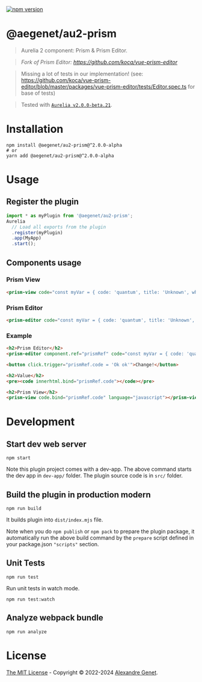 [![npm version](https://img.shields.io/npm/v/@aegenet/au2-prism.svg)](https://www.npmjs.com/package/@aegenet/au2-prism)
<br>

# @aegenet/au2-prism

> Aurelia 2 component: Prism & Prism Editor.

> *Fork of Prism Editor: https://github.com/koca/vue-prism-editor*

> Missing a lot of tests in our implementation! (see: https://github.com/koca/vue-prism-editor/blob/master/packages/vue-prism-editor/tests/Editor.spec.ts for base of tests)

> Tested with [`Aurelia v2.0.0-beta.21`](https://github.com/aurelia/aurelia/releases/tag/v2.0.0-beta.21).

# Installation

```shell
npm install @aegenet/au2-prism@^2.0.0-alpha
# or
yarn add @aegenet/au2-prism@^2.0.0-alpha
```

# Usage

## Register the plugin

```js
import * as myPlugin from '@aegenet/au2-prism';
Aurelia
  // Load all exports from the plugin
  .register(myPlugin)
  .app(MyApp)
  .start();
```

## Components usage

### Prism View

```html
<prism-view code="const myVar = { code: 'quantum', title: 'Unknown', where: 'Who know' };" language="javascript"></prism-view>
```

### Prism Editor

```html
<prism-editor code="const myVar = { code: 'quantum', title: 'Unknown', where: 'Who know' };" language="javascript"></prism-editor>
```

### Example

```html
<h2>Prism Editor</h2>
<prism-editor component.ref="prismRef" code="const myVar = { code: 'quantum', title: 'Unknown', where: 'Who know' };" language="javascript"></prism-editor>

<button click.trigger="prismRef.code = 'Ok ok'">Change!</button>

<h2>Value</h2>
<pre><code innerhtml.bind="prismRef.code"></code></pre>

<h2>Prism View</h2>
<prism-view code.bind="prismRef.code" language="javascript"></prism-view>
```

# Development

## Start dev web server

    npm start

Note this plugin project comes with a dev-app. The above command starts the dev app in `dev-app/` folder. The plugin source code is in `src/` folder.

## Build the plugin in production modern

    npm run build

It builds plugin into `dist/index.mjs` file.

Note when you do `npm publish` or `npm pack` to prepare the plugin package, it automatically run the above build command by the `prepare` script defined in your package.json `"scripts"` section.

## Unit Tests

    npm run test

Run unit tests in watch mode.

    npm run test:watch


## Analyze webpack bundle

    npm run analyze

# License

[The MIT License](LICENSE) - Copyright © 2022-2024 [Alexandre Genet](https://github.com/aegenet).
